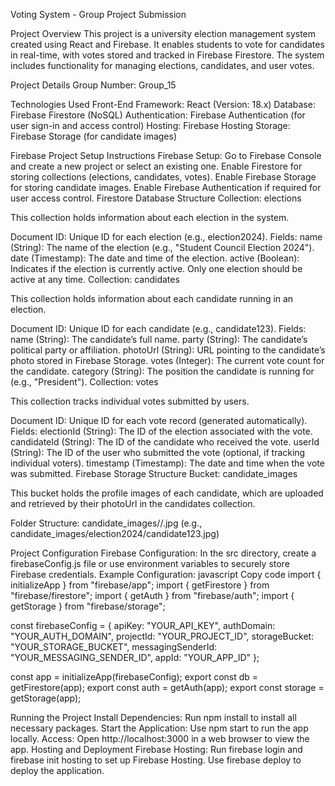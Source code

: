 Voting System - Group Project Submission

Project Overview
This project is a university election management system created using React and Firebase. It enables students to vote for candidates in real-time, with votes stored and tracked in Firebase Firestore. The system includes functionality for managing elections, candidates, and user votes.

Project Details
Group Number: Group_15 

Technologies Used
Front-End Framework: React (Version: 18.x)
Database: Firebase Firestore (NoSQL)
Authentication: Firebase Authentication (for user sign-in and access control)
Hosting: Firebase Hosting
Storage: Firebase Storage (for candidate images)

Firebase Project Setup Instructions
Firebase Setup:
Go to Firebase Console and create a new project or select an existing one.
Enable Firestore for storing collections (elections, candidates, votes).
Enable Firebase Storage for storing candidate images.
Enable Firebase Authentication if required for user access control.
Firestore Database Structure
Collection: elections

This collection holds information about each election in the system.

Document ID: Unique ID for each election (e.g., election2024).
Fields:
name (String): The name of the election (e.g., "Student Council Election 2024").
date (Timestamp): The date and time of the election.
active (Boolean): Indicates if the election is currently active. Only one election should be active at any time.
Collection: candidates

This collection holds information about each candidate running in an election.

Document ID: Unique ID for each candidate (e.g., candidate123).
Fields:
name (String): The candidate’s full name.
party (String): The candidate’s political party or affiliation.
photoUrl (String): URL pointing to the candidate’s photo stored in Firebase Storage.
votes (Integer): The current vote count for the candidate.
category (String): The position the candidate is running for (e.g., "President").
Collection: votes

This collection tracks individual votes submitted by users.

Document ID: Unique ID for each vote record (generated automatically).
Fields:
electionId (String): The ID of the election associated with the vote.
candidateId (String): The ID of the candidate who received the vote.
userId (String): The ID of the user who submitted the vote (optional, if tracking individual voters).
timestamp (Timestamp): The date and time when the vote was submitted.
Firebase Storage Structure
Bucket: candidate_images

This bucket holds the profile images of each candidate, which are uploaded and retrieved by their photoUrl in the candidates collection.

Folder Structure:
candidate_images/<electionId>/<candidateId>.jpg (e.g., candidate_images/election2024/candidate123.jpg)

Project Configuration
Firebase Configuration:
In the src directory, create a firebaseConfig.js file or use environment variables to securely store Firebase credentials.
Example Configuration:
javascript
Copy code
import { initializeApp } from "firebase/app";
import { getFirestore } from "firebase/firestore";
import { getAuth } from "firebase/auth";
import { getStorage } from "firebase/storage";

const firebaseConfig = {
  apiKey: "YOUR_API_KEY",
  authDomain: "YOUR_AUTH_DOMAIN",
  projectId: "YOUR_PROJECT_ID",
  storageBucket: "YOUR_STORAGE_BUCKET",
  messagingSenderId: "YOUR_MESSAGING_SENDER_ID",
  appId: "YOUR_APP_ID"
};

const app = initializeApp(firebaseConfig);
export const db = getFirestore(app);
export const auth = getAuth(app);
export const storage = getStorage(app);

Running the Project
Install Dependencies: Run npm install to install all necessary packages.
Start the Application: Use npm start to run the app locally.
Access: Open http://localhost:3000 in a web browser to view the app.
Hosting and Deployment
Firebase Hosting:
Run firebase login and firebase init hosting to set up Firebase Hosting.
Use firebase deploy to deploy the application.
